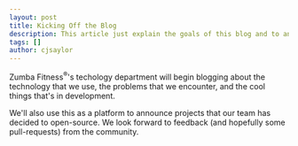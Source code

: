 ```yaml
---
layout: post
title: Kicking Off the Blog
description: This article just explain the goals of this blog and to announce open source projects from the company
tags: []
author: cjsaylor
---
```


Zumba Fitness<sup>&reg;</sup>'s techology department will begin blogging about the technology that we use,
the problems that we encounter, and the cool things that's in development.

We'll also use this as a platform to announce projects that our team has decided to
open-source.  We look forward to feedback (and hopefully some pull-requests) from
the community.
